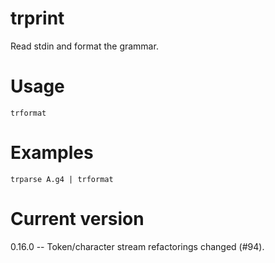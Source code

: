 # trprint

Read stdin and format the grammar.

# Usage

    trformat

# Examples

    trparse A.g4 | trformat

# Current version

0.16.0 -- Token/character stream refactorings changed (#94).
